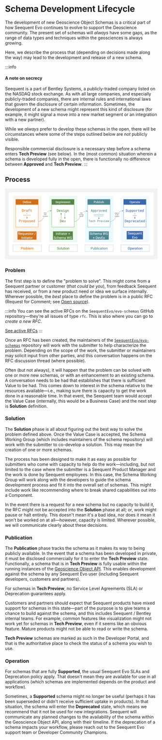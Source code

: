 # Schema Development Lifecycle

The development of new Geoscience Object Schemas is a critical part of how Seequent Evo continues to evolve to support the Geoscience community. The present set of schemas will *always* have some gaps, as the range of data types and techniques within the geosciences is always growing.

Here, we describe the process that (depending on decisions made along the way) may lead to the development and release of a new schema.

:::info
#### A note on secrecy

Seequent is a part of Bentley Systems, a publicly-traded company listed on the NASDAQ stock exchange. As with all large companies, and especially publicly-traded companies, there are internal rules and international laws that govern the disclosure of certain information. Sometimes, the development of a new schema might represent this kind of disclosure (for example, it might signal a move into a new market segment or an integration with a new partner).

While we *always* prefer to develop these schemas in the open, there will be circumstances where some of the steps outlined below are *not* publicly visible.

Responsible commercial disclosure is a necessary step before a schema enters **Tech Preview** (see below). In the (most common) situation wherein a schema is developed fully in the open, there is functionally no difference between **Approved** and **Tech Preview**.
:::

## Process

![](_img/schema-sdlc.png)

### Problem

The first step is to define the "problem to solve". This might come from a Seequent partner or customer (*that could be you*), from feedback Seequent has received, or from a new product need or idea we surface internally. Wherever possible, the *best* place to define the problem is in a public RFC (Request for Comment; see [Open source](https://developer.seequent.com/docs/guides/open-source)).

:::info
You can see the active RFCs on the `SeequentEvo/evo-schemas` GitHub repository—they're all issues of type `rfc`. This is also where you can go to *create a new RFC*.

[See active RFCs](https://github.com/SeequentEvo/evo-schemas/issues")
:::

Once an RFC has been created, the maintainers of the [`SeequentEvo/evo-schemas`](https://github.com/SeequentEvo/evo-schemas) repository will work with the submitter to help characterize the problem. Depending on the scope of the work, the submitter or maintainers may solicit input from other parties, and this conversation happens on the RFC discussion thread (where possible).

Often (but not always), it will happen that the problem can be solved with one or more new schemas, or with an enhancement to an existing schema. A conversation needs to be had that establishes that there is sufficient Value to be had. This comes down to interest in the schema relative to the resources available—i.e., making sure there is capacity to get the work done in a reasonable time. In that event, the Seequent team would accept the Value Case (internally, this would be a Business Case) and the next step is **Solution** definition.

### Solution

The **Solution** phase is all about figuring out the best way to solve the problem defined above. Once the Value Case is accepted, the Schema Working Group (which includes maintainers of the schema repository) will work with the submitter to co-develop a solution. This may mean the creation of one or more schemas.

The process has been designed to make it as easy as possible for submitters who come with capacity to help do the work—including, but not limited to the case where the submitter is a Seequent Product Manager and the work is done by Seequent employees. In this case, the Schema Working Group will work along with the developers to guide the schema development process and fit it into the overall set of schemas. This might include work like recommending where to break shared capabilities out into a Component.

In the event there is a request for a new schema but no capacity to build it, the RFC might not be accepted into the **Solution** phase at all; or, work might pause or halt entirely. This doesn't mean it's a bad idea, nor does it mean it won't be worked on at all—however, capacity is limited. Wherever possible, we will communicate clearly about these decisions.

### Publication

The **Publication** phase tracks the schema as it makes its way to being publicly available. In the event that a schema has been developed in private, it must be disclosed commercially for it to enter the **Tech Preview** state. Functionally, a schema that is in **Tech Preview** is fully usable within the running instances of the [Geoscience Object API](https://developer.seequent.com/docs/api/geoscience-object/geoscience-object-api). This enables development against the schema by any Seequent Evo user (including Seequent developers, customers and partners).

For schemas in **Tech Preview**, no Service Level Agreements (SLA) or Deprecation guarantees apply.

Customers and partners should expect that Seequent products have mixed support for schemas in this state—part of the purpose is to give teams a chance to build against the schema, and this includes Seequent / Bentley internal teams. For example, common features like visualization might not work yet for schemas in **Tech Preview**, even if it seems like an obvious feature. Mature products might not be able to read or write the schema.

**Tech Preview** schemas are marked as such in the Developer Portal, and that is the authoritative place to check the status of a schema you wish to use.

### Operation

For schemas that are fully **Supported**, the usual Seequent Evo SLAs and Deprecation policy apply. That doesn't mean they are available for use in all applications (which schemas are implemented depends on the product and workflow).

Sometimes, a **Supported** schema might no longer be useful (perhaps it has been superseded or didn't receive sufficient uptake in products). In that situation, the schema will enter the **Deprecated** state, which means we recommend that it not be used for new integrations. Seequent will communicate any planned changes to the availability of the schema within the Geoscience Object API, along with their timeline. If the deprecation of a schema impacts your workflow, please reach out to the Seequent Evo support team or Developer Community Champions.